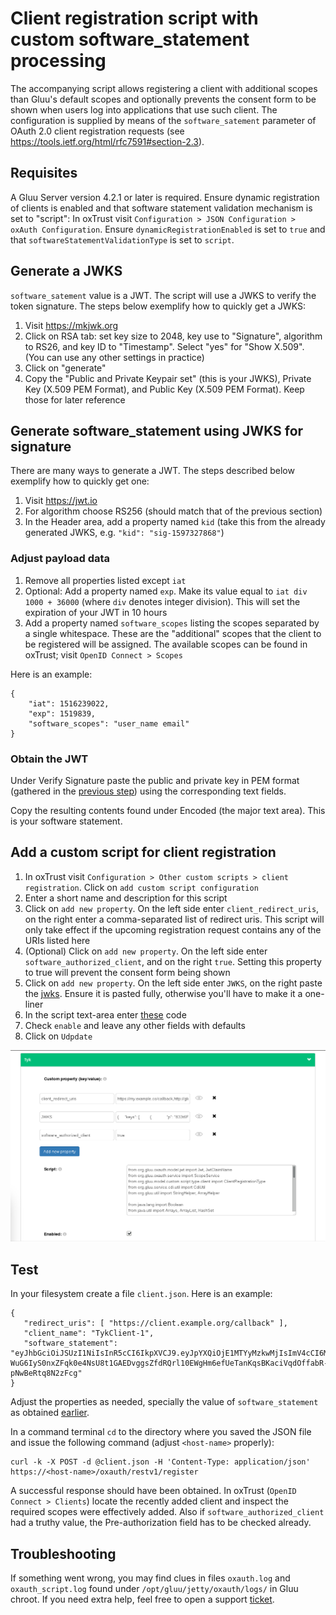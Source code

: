 # Client registration script with custom software_statement processing

The accompanying script allows registering a client with additional scopes than Gluu's default scopes and optionally prevents the consent form to be shown when users log into applications that use such client. The configuration is supplied by means of the `software_satement` parameter of OAuth 2.0 client registration requests (see https://tools.ietf.org/html/rfc7591#section-2.3).

## Requisites

A Gluu Server version 4.2.1 or later is required. Ensure dynamic registration of clients is enabled and that software statement validation mechanism is set to "script": In oxTrust visit `Configuration > JSON Configuration > oxAuth Configuration`. Ensure `dynamicRegistrationEnabled` is set to `true` and that `softwareStatementValidationType` is set to `script`.

## Generate a JWKS

`software_satement` value is a JWT. The script will use a JWKS to verify the token signature. The steps below exemplify how to quickly get a JWKS:

1. Visit https://mkjwk.org
1. Click on RSA tab: set key size to 2048, key use to "Signature", algorithm to RS26, and key ID to "Timestamp". Select "yes" for "Show X.509". (You can use any other settings in practice)
1. Click on "generate"
1. Copy the "Public and Private Keypair set" (this is your JWKS), Private Key (X.509 PEM Format), and Public Key (X.509 PEM Format). Keep those for later reference


## Generate software_statement using JWKS for signature

There are many ways to generate a JWT. The steps described below exemplify how to quickly get one:

1. Visit https://jwt.io
1. For algorithm choose RS256 (should match that of the previous section)
1. In the Header area, add a property named `kid` (take this from the already generated JWKS, e.g. `"kid": "sig-1597327868"`)

### Adjust payload data 

1. Remove all properties listed except `iat`
1. Optional: Add a property named `exp`. Make its value equal to `iat div 1000 + 36000` (where `div` denotes integer division). This will set the expiration of your JWT in 10 hours
1. Add a property named `software_scopes` listing the scopes separated by a single whitespace. These are the "additional" scopes that the client to be registered will be assigned. The available scopes can be found in oxTrust; visit `OpenID Connect > Scopes`

Here is an example:

```
{
    "iat": 1516239022,
    "exp": 1519839,
    "software_scopes": "user_name email"
}
```

### Obtain the JWT

Under Verify Signature paste the public and private key in PEM format (gathered in the [previous step](#generate-a-jwks)) using the corresponding text fields.

Copy the resulting contents found under Encoded (the major text area). This is your software statement. 

## Add a custom script for client registration

1. In oxTrust visit `Configuration > Other custom scripts > client registration`. Click on `add custom script configuration`
1. Enter a short name and description for this script  
1. Click on `add new property`. On the left side enter `client_redirect_uris`, on the right enter a comma-separated list of redirect uris. This script will only take effect if the upcoming registration request contains any of the URIs listed here
1. (Optional) Click on `add new property`. On the left side enter `software_authorized_client`, and on the right `true`. Setting this property to true will prevent the consent form being shown
1. Click on `add new property`. On the left side enter `JWKS`, on the right paste the [jwks](#generate-a-jwks). Ensure it is pasted fully, otherwise you'll have to make it a one-liner
1. In the script text-area enter [these](https://github.com/GluuFederation/oxExternal/raw/master/client_registration/software_statement/SampleScript.py) code
1. Check `enable` and leave any other fields with defaults
1. Click on `Udpdate`

![sample image](./screenshot.png)

## Test

In your filesystem create a file `client.json`. Here is an example:

```
{
   "redirect_uris": [ "https://client.example.org/callback" ],
   "client_name": "TykClient-1",
   "software_statement": "eyJhbGciOiJSUzI1NiIsInR5cCI6IkpXVCJ9.eyJpYXQiOjE1MTYyMzkwMjIsImV4cCI6MjUxOTgzOSwic29mdHdhcmVfc2NvcGVzIjoidXNlcl9uYW1lIGVtYWlsIn0.lOuEE1I_ZWAd6n1Wi0k2vSM1aVnY2_woKKtbyFaiBl7I8Rj4T9O8Awv5nsbuc3KXJotRMaAuDIrrvRdmEzsow8dwlBHtJ_pCVmH1IDp3OK37PNeCEN0U_KbaTmBbNeA4USRzk3HQF051DoYi0W5utoVLMkDK7NcPTzh17XP0rcK9B6t117jwLscaKBZGoClMsPlmCb83OQXs3HpbQMcOakOdbLSGEsV8_anuwL0pZ4GewPxuLfha9vhbWkitURc-WuG6IyS0nxZFqk0e4NsU8t1GAEDvggsZfdRQrl10EWgHm6efUeTanKqsBKaciVqdOffabR-pNwBeRtq8N2zFcg"
}
```

Adjust the properties as needed, specially the value of `software_statement` as obtained [earlier](#obtain-the-jwt).

In a command terminal `cd` to the directory where you saved the JSON file and issue the following command (adjust `<host-name>` properly):

```
curl -k -X POST -d @client.json -H 'Content-Type: application/json' https://<host-name>/oxauth/restv1/register
```

A successful response should have been obtained. In oxTrust (`OpenID Connect > Clients`) locate the recently added client and inspect the required scopes were effectively added. Also if `software_authorized_client` had a truthy value, the Pre-authorization field has to be checked already.

## Troubleshooting

If something went wrong, you may find clues in files `oxauth.log` and `oxauth_script.log` found under `/opt/gluu/jetty/oxauth/logs/` in Gluu chroot. If you need extra help, feel free to open a support [ticket](https://support.gluu.org).
